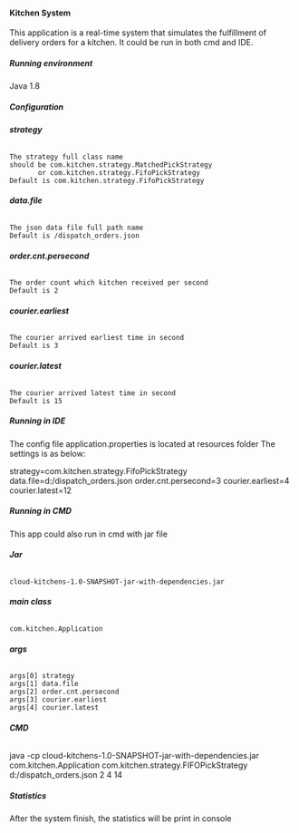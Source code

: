 #### **Kitchen System**

This application is a real-time system  that simulates the fulfillment of delivery orders for a kitchen.
It could be run in both cmd and IDE.

##### **Running environment**

Java 1.8

##### **Configuration**
###### **strategy**
    The strategy full class name 
    should be com.kitchen.strategy.MatchedPickStrategy
           or com.kitchen.strategy.FifoPickStrategy
    Default is com.kitchen.strategy.FifoPickStrategy

###### **data.file**
    The json data file full path name
    Default is /dispatch_orders.json

###### **order.cnt.persecond**
    The order count which kitchen received per second
    Default is 2

###### **courier.earliest**
    The courier arrived earliest time in second
    Default is 3

###### **courier.latest**
    The courier arrived latest time in second
    Default is 15

##### **Running in IDE**

The config file application.properties is located at resources folder
The settings is as below:

strategy=com.kitchen.strategy.FifoPickStrategy
data.file=d:/dispatch_orders.json
order.cnt.persecond=3
courier.earliest=4
courier.latest=12

##### **Running in CMD**

This app could also run in cmd with jar file 

###### **Jar**
    cloud-kitchens-1.0-SNAPSHOT-jar-with-dependencies.jar

###### **main class**
    com.kitchen.Application

###### **args**
    args[0] strategy
    args[1] data.file
    args[2] order.cnt.persecond
    args[3] courier.earliest
    args[4] courier.latest

###### **CMD**
java -cp cloud-kitchens-1.0-SNAPSHOT-jar-with-dependencies.jar com.kitchen.Application com.kitchen.strategy.FIFOPickStrategy d:/dispatch_orders.json 2 4 14

##### **Statistics**

After the system finish, the statistics will be print in console